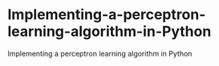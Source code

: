 # Implementing-a-perceptron-learning-algorithm-in-Python
Implementing a perceptron learning algorithm in Python
